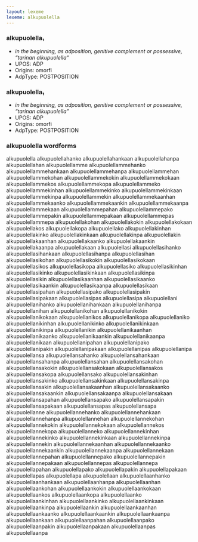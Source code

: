 ```yaml
---
layout: lexeme
lexeme: alkupuolella
---
```


###  alkupuolella₁

* _in the beginning, as adposition, genitive complement or possessive, “tarinan alkupuolella“_
* UPOS:  ADP
* Origins: omorfi 
* AdpType:  POSTPOSITION


###  alkupuolella₁

* _in the beginning, as adposition, genitive complement or possessive, “tarinan alkupuolella”_
* UPOS:  ADP
* Origins: omorfi 
* AdpType:  POSTPOSITION


### alkupuolella wordforms

alkupuolella
alkupuolellahanko
alkupuolellahankaan
alkupuolellahanpa
alkupuolellahan
alkupuolellamme
alkupuolellammehanko
alkupuolellammehankaan
alkupuolellammehanpa
alkupuolellammehan
alkupuolellammekohan
alkupuolellammekokin
alkupuolellammekokaan
alkupuolellammekos
alkupuolellammekopa
alkupuolellammeko
alkupuolellammekinhan
alkupuolellammekinko
alkupuolellammekinkaan
alkupuolellammekinpa
alkupuolellammekin
alkupuolellammekaanhan
alkupuolellammekaanko
alkupuolellammekaankin
alkupuolellammekaanpa
alkupuolellammekaan
alkupuolellammepahan
alkupuolellammepako
alkupuolellammepakin
alkupuolellammepakaan
alkupuolellammepas
alkupuolellammepa
alkupuolellakohan
alkupuolellakokin
alkupuolellakokaan
alkupuolellakos
alkupuolellakopa
alkupuolellako
alkupuolellakinhan
alkupuolellakinko
alkupuolellakinkaan
alkupuolellakinpa
alkupuolellakin
alkupuolellakaanhan
alkupuolellakaanko
alkupuolellakaankin
alkupuolellakaanpa
alkupuolellakaan
alkupuolellasi
alkupuolellasihanko
alkupuolellasihankaan
alkupuolellasihanpa
alkupuolellasihan
alkupuolellasikohan
alkupuolellasikokin
alkupuolellasikokaan
alkupuolellasikos
alkupuolellasikopa
alkupuolellasiko
alkupuolellasikinhan
alkupuolellasikinko
alkupuolellasikinkaan
alkupuolellasikinpa
alkupuolellasikin
alkupuolellasikaanhan
alkupuolellasikaanko
alkupuolellasikaankin
alkupuolellasikaanpa
alkupuolellasikaan
alkupuolellasipahan
alkupuolellasipako
alkupuolellasipakin
alkupuolellasipakaan
alkupuolellasipas
alkupuolellasipa
alkupuolellani
alkupuolellanihanko
alkupuolellanihankaan
alkupuolellanihanpa
alkupuolellanihan
alkupuolellanikohan
alkupuolellanikokin
alkupuolellanikokaan
alkupuolellanikos
alkupuolellanikopa
alkupuolellaniko
alkupuolellanikinhan
alkupuolellanikinko
alkupuolellanikinkaan
alkupuolellanikinpa
alkupuolellanikin
alkupuolellanikaanhan
alkupuolellanikaanko
alkupuolellanikaankin
alkupuolellanikaanpa
alkupuolellanikaan
alkupuolellanipahan
alkupuolellanipako
alkupuolellanipakin
alkupuolellanipakaan
alkupuolellanipas
alkupuolellanipa
alkupuolellansa
alkupuolellansahanko
alkupuolellansahankaan
alkupuolellansahanpa
alkupuolellansahan
alkupuolellansakohan
alkupuolellansakokin
alkupuolellansakokaan
alkupuolellansakos
alkupuolellansakopa
alkupuolellansako
alkupuolellansakinhan
alkupuolellansakinko
alkupuolellansakinkaan
alkupuolellansakinpa
alkupuolellansakin
alkupuolellansakaanhan
alkupuolellansakaanko
alkupuolellansakaankin
alkupuolellansakaanpa
alkupuolellansakaan
alkupuolellansapahan
alkupuolellansapako
alkupuolellansapakin
alkupuolellansapakaan
alkupuolellansapas
alkupuolellansapa
alkupuolellanne
alkupuolellannehanko
alkupuolellannehankaan
alkupuolellannehanpa
alkupuolellannehan
alkupuolellannekohan
alkupuolellannekokin
alkupuolellannekokaan
alkupuolellannekos
alkupuolellannekopa
alkupuolellanneko
alkupuolellannekinhan
alkupuolellannekinko
alkupuolellannekinkaan
alkupuolellannekinpa
alkupuolellannekin
alkupuolellannekaanhan
alkupuolellannekaanko
alkupuolellannekaankin
alkupuolellannekaanpa
alkupuolellannekaan
alkupuolellannepahan
alkupuolellannepako
alkupuolellannepakin
alkupuolellannepakaan
alkupuolellannepas
alkupuolellannepa
alkupuolellapahan
alkupuolellapako
alkupuolellapakin
alkupuolellapakaan
alkupuolellapas
alkupuolellapa
alkupuolellaan
alkupuolellaanhanko
alkupuolellaanhankaan
alkupuolellaanhanpa
alkupuolellaanhan
alkupuolellaankohan
alkupuolellaankokin
alkupuolellaankokaan
alkupuolellaankos
alkupuolellaankopa
alkupuolellaanko
alkupuolellaankinhan
alkupuolellaankinko
alkupuolellaankinkaan
alkupuolellaankinpa
alkupuolellaankin
alkupuolellaankaanhan
alkupuolellaankaanko
alkupuolellaankaankin
alkupuolellaankaanpa
alkupuolellaankaan
alkupuolellaanpahan
alkupuolellaanpako
alkupuolellaanpakin
alkupuolellaanpakaan
alkupuolellaanpas
alkupuolellaanpa

